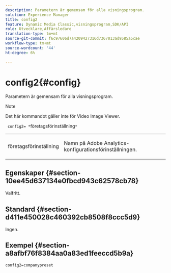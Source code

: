 ```yaml
---
description: Parametern är gemensam för alla visningsprogram.
solution: Experience Manager
title: config2
feature: Dynamic Media Classic,visningsprogram,SDK/API
role: Utvecklare,Affärsledare
translation-type: tm+mt
source-git-commit: f6c97606d7a4209427316d7367013ad9585a5cae
workflow-type: tm+mt
source-wordcount: '44'
ht-degree: 6%

---
```



# config2{#config}

Parametern är gemensam för alla visningsprogram.

>[!NOTE]
>
>Det här kommandot gäller inte för Video Image Viewer.

` config2= *`företagsförinställning`*`

<table id="table_9B98C97485DD4DEB8A6ECBCE8DF6B886"> 
 <tbody> 
  <tr> 
   <td colname="col1"> <p> <span class="codeph"> <span class="varname"> företagsförinställning</span> </span> </p> </td> 
   <td colname="col2"> <p> Namn på <span class="keyword"> Adobe Analytics</span>-konfigurationsförinställningen. </p> </td> 
  </tr> 
 </tbody> 
</table>

## Egenskaper {#section-10ee45d637134e0fbcd943c62578cb78}

Valfritt.

## Standard {#section-d411e450028c460392cb8508f8ccc5d9}

Ingen.

## Exempel {#section-a8afbf76f8384aa0a83ed1feeccd5b9a}

```
config2=companypreset
```

